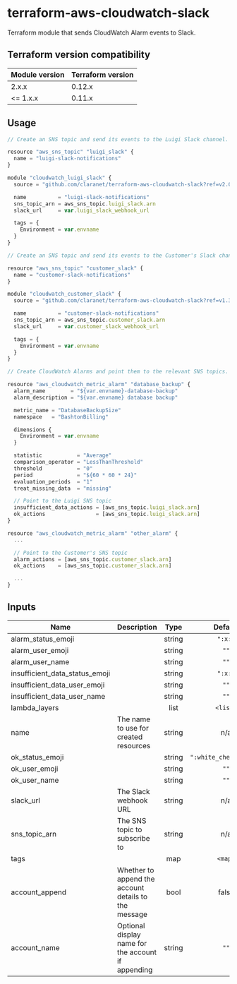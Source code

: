 # terraform-aws-cloudwatch-slack

Terraform module that sends CloudWatch Alarm events to Slack.

## Terraform version compatibility

| Module version | Terraform version |
|----------------|-------------------|
| 2.x.x          | 0.12.x            |
| <= 1.x.x       | 0.11.x            |

## Usage

```js
// Create an SNS topic and send its events to the Luigi Slack channel.

resource "aws_sns_topic" "luigi_slack" {
  name = "luigi-slack-notifications"
}

module "cloudwatch_luigi_slack" {
  source = "github.com/claranet/terraform-aws-cloudwatch-slack?ref=v2.0.0"

  name          = "luigi-slack-notifications"
  sns_topic_arn = aws_sns_topic.luigi_slack.arn
  slack_url     = var.luigi_slack_webhook_url

  tags = {
    Environment = var.envname
  }
}

// Create an SNS topic and send its events to the Customer's Slack channel.

resource "aws_sns_topic" "customer_slack" {
  name = "customer-slack-notifications"
}

module "cloudwatch_customer_slack" {
  source = "github.com/claranet/terraform-aws-cloudwatch-slack?ref=v1.3.3"

  name          = "customer-slack-notifications"
  sns_topic_arn = aws_sns_topic.customer_slack.arn
  slack_url     = var.customer_slack_webhook_url

  tags = {
    Environment = var.envname
  }
}

// Create CloudWatch Alarms and point them to the relevant SNS topics.

resource "aws_cloudwatch_metric_alarm" "database_backup" {
  alarm_name        = "${var.envname}-database-backup"
  alarm_description = "${var.envname} database backup"

  metric_name = "DatabaseBackupSize"
  namespace   = "BashtonBilling"

  dimensions {
    Environment = var.envname
  }

  statistic           = "Average"
  comparison_operator = "LessThanThreshold"
  threshold           = "0"
  period              = "${60 * 60 * 24}"
  evaluation_periods  = "1"
  treat_missing_data  = "missing"

  // Point to the Luigi SNS topic
  insufficient_data_actions = [aws_sns_topic.luigi_slack.arn]
  ok_actions                = [aws_sns_topic.luigi_slack.arn]
}

resource "aws_cloudwatch_metric_alarm" "other_alarm" {
  ...

  // Point to the Customer's SNS topic
  alarm_actions = [aws_sns_topic.customer_slack.arn]
  ok_actions    = [aws_sns_topic.customer_slack.arn]

  ...
}
```

## Inputs

| Name | Description | Type | Default | Required |
|------|-------------|:----:|:-----:|:-----:|
| alarm\_status\_emoji |  | string | `":x:"` | no |
| alarm\_user\_emoji |  | string | `""` | no |
| alarm\_user\_name |  | string | `""` | no |
| insufficient\_data\_status\_emoji |  | string | `":x:"` | no |
| insufficient\_data\_user\_emoji |  | string | `""` | no |
| insufficient\_data\_user\_name |  | string | `""` | no |
| lambda\_layers |  | list | `<list>` | no |
| name | The name to use for created resources | string | n/a | yes |
| ok\_status\_emoji |  | string | `":white_check_mark:"` | no |
| ok\_user\_emoji |  | string | `""` | no |
| ok\_user\_name |  | string | `""` | no |
| slack\_url | The Slack webhook URL | string | n/a | yes |
| sns\_topic\_arn | The SNS topic to subscribe to | string | n/a | yes |
| tags |  | map | `<map>` | no |
| account_append | Whether to append the account details to the message | bool | false | no
| account_name | Optional display name for the account if appending | string | `""` | no
